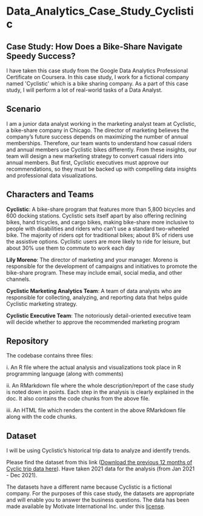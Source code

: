 # Data_Analytics_Case_Study_Cyclistic

## Case Study: How Does a Bike-Share Navigate Speedy Success?

I have taken this case study from the Google Data Analytics Professional Certificate on Coursera.
In this case study, I work for a fictional company named 'Cyclistic' which is a bike sharing company. As a part of this case study, I will perform a lot of real-world tasks of a Data Analyst.

## Scenario

I am a junior data analyst working in the marketing analyst team at Cyclistic, a bike-share company in Chicago. The director of marketing believes the company’s future success depends on maximizing the number of annual memberships. Therefore, our team wants to understand how casual riders and annual members use Cyclistic bikes differently. From these insights, our team will design a new marketing strategy to convert casual riders into annual members. But first, Cyclistic executives must approve our recommendations, so they must be backed up with compelling data insights and professional data visualizations.

## Characters and Teams

**Cyclistic**: A bike-share program that features more than 5,800 bicycles and 600 docking stations. Cyclistic sets itself apart by also offering reclining bikes, hand tricycles, and cargo bikes, making bike-share more inclusive to people with disabilities and riders who can’t use a standard two-wheeled bike. The majority of riders opt for traditional bikes; about 8% of riders use the assistive options. Cyclistic users are more likely to ride for leisure, but about 30% use them to commute to work each day

**Lily Moreno**: The director of marketing and your manager. Moreno is responsible for the development of campaigns and initiatives to promote the bike-share program. These may include email, social media, and other channels.

**Cyclistic Marketing Analytics Team**: A team of data analysts who are responsible for collecting, analyzing, and reporting data that helps guide Cyclistic marketing strategy.

**Cyclistic Executive Team**: The notoriously detail-oriented executive team will decide whether to approve the recommended marketing program

## Repository

The codebase contains three files:

i. An R file where the actual analysis and visualizations took place in R programming language (along with comments)


ii. An RMarkdown file where the whole description/report of the case study is noted down in points. Each step in the analysis is clearly explained in the doc. It also contains the code chunks from the above file.

iii. An HTML file which renders the content in the above RMarkdown file along with the code chunks.

## Dataset

I will be using Cyclistic’s historical trip data to analyze and identify trends.

Please find the dataset from this link ([Download the previous 12 months of Cyclic trip data here](https://divvy-tripdata.s3.amazonaws.com/index.html)). Have taken 2021 data for the analysis (from Jan 2021 - Dec 2021).

The datasets have a different name because Cyclistic is a fictional company. For the purposes of this case study, the datasets are appropriate and will enable you to answer the business questions. The data has been made available by Motivate International Inc. under this [license](https://ride.divvybikes.com/data-license-agreement).
